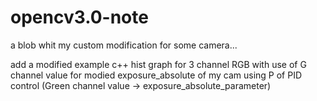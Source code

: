 # opencv3.0-note
a blob whit my custom modification for some camera...

add a modified example c++ hist graph for 3 channel  RGB with use of G channel value for
modied exposure_absolute of  my cam using P  of PID  control (Green channel value -> exposure_absolute_parameter)
